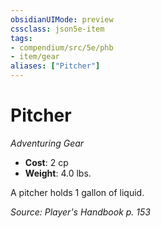 ```yaml
---
obsidianUIMode: preview
cssclass: json5e-item
tags:
- compendium/src/5e/phb
- item/gear
aliases: ["Pitcher"]
---
```

# Pitcher
*Adventuring Gear*  

- **Cost**: 2 cp
- **Weight**: 4.0 lbs.

A pitcher holds 1 gallon of liquid.

*Source: Player's Handbook p. 153*